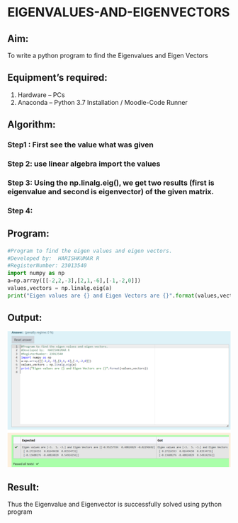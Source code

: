 # EIGENVALUES-AND-EIGENVECTORS
## Aim:
To write a python program to find the Eigenvalues and Eigen Vectors
## Equipment’s required:
1. 	Hardware – PCs
2. 	Anaconda – Python 3.7 Installation / Moodle-Code Runner
## Algorithm:
### Step1 : First see the value what was given
### Step 2: use linear algebra import the values
### Step 3: Using the np.linalg.eig(),  we get two results (first is eigenvalue and second is eigenvector) of the given matrix.
### Step 4: 

## Program:
```py
#Program to find the eigen values and eigen vectors.
#Developed by:  HARISHKUMAR R
#RegisterNumber: 23013540
import numpy as np
a=np.array([[-2,2,-3],[2,1,-6],[-1,-2,0]])
values,vectors = np.linalg.eig(a)
print("Eigen values are {} and Eigen Vectors are {}".format(values,vectors))

```
## Output:
![](./answer.png)
## Result:
Thus the Eigenvalue and Eigenvector is successfully solved using python program
